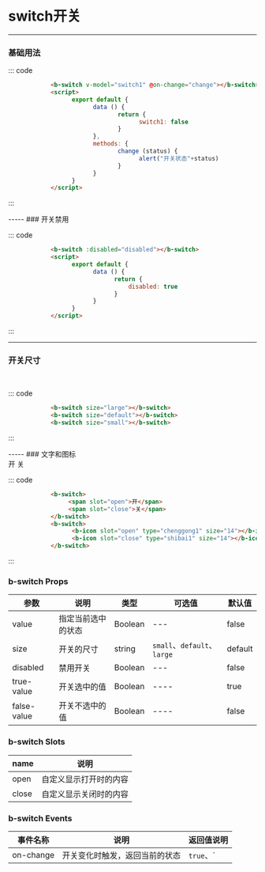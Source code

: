 # switch开关
-----
### 基础用法

<div class="example">
    <div class="example-box">
            <b-switch v-model="switch1" @on-change="change"></b-switch>
    </div>

::: code
```html
            <b-switch v-model="switch1" @on-change="change"></b-switch>
            <script>
                  export default {
                        data () {
                               return {
                                     switch1: false
                               }
                        },
                        methods: {
                               change (status) {
                                     alert("开关状态"+status)
                               }
                        }
                  }
            </script>
```
:::
</div>
-----
### 开关禁用

<div class="example">
    <div class="example-box">
            <b-switch :disabled="disabled"></b-switch>
    </div>

::: code
```html
            <b-switch :disabled="disabled"></b-switch>
            <script>
                  export default {
                        data () {
                              return {
                                  disabled: true
                              }
                        }
                  }
            </script>
```
:::
</div>

-----
### 开关尺寸

<div class="example">
    <div class="example-box">
            <b-switch size="large"></b-switch>
            &nbsp;&nbsp;
            <b-switch size="default"></b-switch>
            &nbsp;&nbsp;
            <b-switch size="small"></b-switch>
    </div>

::: code
```html
            <b-switch size="large"></b-switch>
            <b-switch size="default"></b-switch>
            <b-switch size="small"></b-switch>
```
:::
</div>
-----
### 文字和图标

<div class="example">
    <div class="example-box">
            <b-switch>
                <span slot="open">开</span>
                <span slot="close">关</span>
            </b-switch>
            &nbsp;&nbsp;
            <b-switch>
                <b-icon slot="open" type="chenggong1" size="14"></b-icon>
                <b-icon slot="close" type="shibai1" size="14"></b-icon>
            </b-switch>
    </div>

::: code
```html
            <b-switch>
                 <span slot="open">开</span>
                 <span slot="close">关</span>
            </b-switch>
            <b-switch>
                  <b-icon slot="open" type="chenggong1" size="14"></b-icon>
                  <b-icon slot="close" type="shibai1" size="14"></b-icon>
            </b-switch>
```
:::
</div>
<script>
export default {
        data () {
              return {
                    switch1: false,
                    disabled: true
              }
        },
        methods: {
               change (status) {
                     alert("开关状态"+status)
               }
        }
}
</script>

### b-switch Props
| 参数 | 说明 | 类型 | 可选值 |默认值 |
| ---- | ---- | ---- | ---- | ---- |
| value | 指定当前选中的状态   | Boolean  | --- |false |
| size | 开关的尺寸 | string | `small`、`default`、`large` | default |
| disabled | 禁用开关| Boolean| --- | false |
| true-value   | 开关选中的值 | Boolean| ----   | true   |
| false-value   | 开关不选中的值 | Boolean| ----   | false   |

### b-switch Slots
| name | 说明 |
| ---- | ---- |
| open  |  自定义显示打开时的内容   |
| close | 自定义显示关闭时的内容 |

### b-switch Events
| 事件名称 | 说明 |   返回值说明  |
| ---- | ---- |   ---- |
|  on-change | 开关变化时触发，返回当前的状态 |  `true`、`|`、`false`   |


